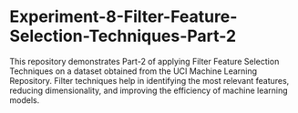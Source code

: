 # Experiment-8-Filter-Feature-Selection-Techniques-Part-2
This repository demonstrates Part-2 of applying Filter Feature Selection Techniques on a dataset obtained from the UCI Machine Learning Repository. Filter techniques help in identifying the most relevant features, reducing dimensionality, and improving the efficiency of machine learning models.
